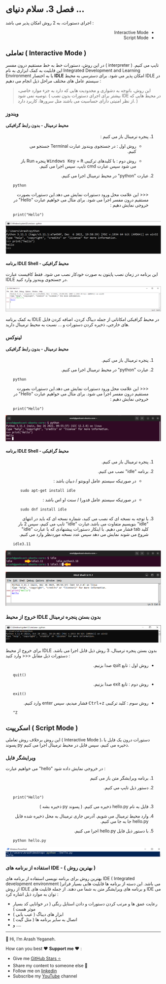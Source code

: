 # فصل 3. سلام دنیای ...

اجرای دستورات، به 2 روش امکان پذیر می باشد :

<ul dir="rtl">
	<li>
	Interactive Mode
	</li>
	<li>
	Script Mode
	</li>
</ul>

## تعاملی ( Interactive Mode )

در این روش، دستورات خط به خط مستقیم درون مفسر ( interpreter ) تایپ می کنیم. این قابلیت به کمک ابزاری به نام Integrated Development and  Learning Environment یا به اختصار **IDLE** امکان پذیر می شود. برای دسترسی به محیط IDLE در سیستم عامل های مختلف مراحل ذیل انجام می دهیم :

> این روش، باتوجه به دشواری و محدودیت هایی که دارد به جزء موارد خاصی، توصیه نمی شود. ( بیشتر برای اجرای دستورات بدون نصب IDE در محیط هایی که از نظر امنیتی دارای حساسیت می باشند مثل سرورها، کاربرد دارد. )

### ویندوز

#### محیط ترمینال - بدون رابط گرافیکی

<ol dir="rtl">
<li>
	<p>
	پنجره ترمینال باز می کنیم :
	</p>
	<ul dir="rtl">
		<li>
			<p>
				روش اول : در جستجوی ویندوز عبارت Terminal جستجو می کنیم.
			</p>
		</li>
		<li>
			<p>
				روش دوم : با کلیدهای ترکیبی <kbd>Windows Key</kbd> + <kbd>R</kbd> پنجره Run باز می شود سپس عبارت cmd تایپ، سپس اجرا می کنیم.
			</p>
		</li>
	</ul>
</li>
<li>
	<p>
		عبارت "python" در محیط ترمینال اجرا می کنیم.
	</p>
	<div dir="ltr" align="left">
		<pre><code>python</code></pre>
	</div>
	<p>
		<<< این علامت محل ورود دستورات نمایش می دهد.این دستورات بصورت مستقیم درون مفسر اجرا می شود. برای مثال می خواهیم عبارت "Hello" در خروجی نمایش دهیم :
	</p>
	<div dir="ltr" align="left">
		<pre><code>print("Hello")</code></pre>
	</div>
</li>
</ol> 

![win_terminal_hello](img/win_terminal_hello.PNG)

#### برنامه IDLE Shell - محیط گرافیکی

این برنامه در زمان نصب پایتون به صورت خودکار نصب می شود. فقط کافیست عبارت IDLE در جستجوی ویندوز وارد کنید.

![windows-idle-gui](img/win_idle_gui.PNG)

به کمک برنامه IDLE در محیط گرافیکی امکاناتی از جمله دیباگ کردن، اضافه کردن فایل های خارجی، ذخیره کردن دستورات و ... نسبت به محیط ترمینال دارید.

### لینوکس

#### محیط ترمینال - بدون رابط گرافیکی

<ol dir="rtl">
<li>
	<p>
	پنجره ترمینال باز می کنیم.
	</p>
</li>
<li>
	<p>
	عبارت "python" در محیط ترمینال اجرا می کنیم.
	</p>
	<div dir="ltr" align="left">
		<pre><code>python</code></pre>
	</div>
	<p>
	<<< این علامت محل ورود دستورات نمایش می دهد.این دستورات بصورت مستقیم درون مفسر اجرا می شود. برای مثال می خواهیم عبارت "Hello" در خروجی نمایش دهیم :
	</p>
	<div dir="ltr" align="left">
		<pre><code>print("Hello")</code></pre>
	</div>
</li>
</ol>


![ubuntu_python_hello](img/ubuntu_python_hello.PNG)

#### برنامه IDLE Shell - محیط گرافیکی

<ol dir="rtl">
	<li>
		<p>
		پنجره ترمینال باز می کنیم.
		</p>
	</li>
	<li>
		<p>
		برنامه "idle" نصب می کنیم.
		</p>
		<ul dir="rtl">
			<li>
				<p>
					در صورتیکه سیستم عامل اوبونتو / دبیان باشد :
				</p>
				<div dir="ltr" align="left">
					<pre><code>sudo apt-get install idle</code></pre>
				</div>
			</li>
			<li>
				<p>
					در صورتیکه سیستم عامل فدورا / سنت او اس باشد :
				</p>
				<div dir="ltr" align="left">
					<pre><code>sudo dnf install idle</code></pre>
				</div>
			</li>
		</ul>
	</li>
	<li>
		<p>
            با توجه به نسخه ای که نصب می کنید، شماره نسخه ای که باید در انتهای "idle" بنویسیم متفاوت می باشد.عبارت "idle" تایپ می کنیم، سپس 2 بار کلید tab فشار می دهیم. با اینکار دستورات پیشنهادی که با عبارت "idle" شروع می شوند نمایش می دهد سپس عدد نسخه موردنظر وارد می کنیم.
        </p>
		<div dir="ltr" align="left">
			<pre><code>idle3.11</code></pre>
		</div>
	</li>
</ol>


![ubuntu_idle_terminal](img/ubuntu_idle_terminal.PNG)

![ubuntu_idle_window](img/ubuntu_idle_window.PNG)

### خروج از محیط IDLE بدون بستن پنجره ترمینال

![windows-idle-terminal](img/win_idle_terminal.PNG)

برای خروج از محیط IDLE بدون بستن پنجره ترمینال، 3 روش ذیل قابل اجرا می باشد. دستورات ذیل مقابل <<< وارد کنید : 

<ul dir="rtl">
	<li>
		<p>
		روش اول : تابع quit صدا بزنیم.
		</p>
		<div dir="ltr" align="left">
			<pre><code>quit()</code></pre>
		</div>
	</li>
	<li>
		<p>
		روش دوم : تابع exit صدا بزنیم.
		</p>
		<div dir="ltr" align="left">
			<pre><code>exit()</code></pre>
		</div>
	</li>
	<li>
		<p>
		روش سوم : کلید ترکیبی <kbd>Ctrl</kbd>+<kbd>z</kbd> فشار میدیم، سپس enter وارد کنیم.
		</p>
		<div dir="ltr" align="left">
			<pre><code>^Z</code></pre>
		</div>
	</li>
</ul>


## اسکریپت ( Script Mode )

این روش برخلاف روش تعاملی ( Interactive Mode )، دستورات درون یک فایل با پسوند py ذخیره می کنیم، سپس فایل در محیط ترمینال اجرا می کنیم.

### ویرایشگر فایل

می خواهیم عبارت "hello" در خروجی نمایش داده شود :

<ol dir="rtl">
	<li>
		<p>
		برنامه ویرایشگر متن باز می کنیم
		</p>
	</li>
	<li>
		<p>
		دستور ذیل تایپ می کنیم.
		</p>
		<div dir="ltr" align="left">
			<pre><code>print("Hello")</code></pre>
		</div>
	</li>
	<li>
		<p>
		فایل به نام hello.py ذخیره می کنیم. ( پسوند py ذخیره بشه )
		</p>
	</li>
	<li>
		<p>
		وارد محیط ترمینال می شویم. آدرس جاری ترمینال به محل ذخیره شده فایل hello.py جا به جا می کنیم.
		</p>
	</li>
	<li>
		<p>
		با دستور ذیل فایل hello.py اجرا می کنیم.
		</p>
		<div dir="ltr" align="left">
			<pre><code>python hello.py</code></pre>
		</div>
	</li>
</ol>

![windows-hello.py](img/win_python_hello.PNG)

### استفاده از برنامه های IDE - ( بهترین روش )

بهترین روش برای برنامه نویسی استفاده از برنامه های  IDE ( Integrated development environment )می باشد. این دسته از برنامه ها قابلیت هایی بسیار فراتر از روش IDLE و برنامه های ویرایشگر متن به شما می دهند. از جمله قابلیت های IDE می توان به موارد ذیل اشاره کرد : 

* رعایت عمق ها و مرتب کردن دستورات و دادن استایل رنگی ( در خوانایی کد بسیار موثر هست )
* ابزار های دیباگ ( عیب یابی )
* اتصال به سایر برنامه ها ( مثل گیت )
* و ....



------

👋 Hi, I’m Arash Yeganeh.

How can you best ❤️ **Support me** ❤️  :

- Give me  [GitHub Stars ⭐](https://github.com/arashyeganeh) 
- Share my content to someone else 👀
- Follow me on [linkedin](https://www.linkedin.com/in/arash-yeganeh)
- Subscribe my [YouTube](https://www.youtube.com/channel/UCUuojnAmPiklBpAeBmHE4Aw) channel
